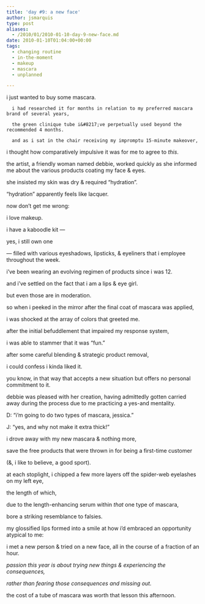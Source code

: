 ```yaml
---
title: 'day #9: a new face'
author: jsmarquis
type: post
aliases:
  - /2010/01/2010-01-10-day-9-new-face.md
date: 2010-01-10T01:04:00+00:00
tags:
  - changing routine
  - in-the-moment
  - makeup
  - mascara
  - unplanned

---
```

i just wanted to buy some mascara.


      i had researched it for months in relation to my preferred mascara brand of several years,

      the green clinique tube i&#8217;ve perpetually used beyond the recommended 4 months.

      and as i sat in the chair receiving my impromptu 15-minute makeover,

  i thought how comparatively impulsive it was for me to agree to <i>this</i>.


  the artist, a friendly woman named debbie, worked quickly as she informed me about the various products coating my face & eyes.

  she insisted my skin was dry & required &#8220;hydration&#8221;.

  &#8220;hydration&#8221; apparently feels like lacquer.


  now don&#8217;t get me wrong:

  i love makeup.

  i have a kaboodle kit &#8212;

  yes, i still own one

  &#8212; filled with various eyeshadows, lipsticks, & eyeliners that i employee throughout the week.

  i&#8217;ve been wearing an evolving regimen of products since i was 12.

  and i&#8217;ve settled on the fact that i am a lips & eye girl.

  but even those are in moderation.


  so when i peeked in the mirror after the final coat of mascara was applied,

  i was shocked at the array of colors that greeted me.


  after the initial befuddlement that impaired my response system,

  i was able to stammer that it was &#8220;fun.&#8221;

  after some careful blending & strategic product removal,

  i could confess i kinda liked it.


  you know, in that way that accepts a new situation but offers no personal commitment to it.


  debbie was pleased with her creation, having admittedly gotten carried away during the process due to me practicing a yes-and mentality.


  D: &#8220;i&#8217;m going to do two types of mascara, jessica.&#8221;

  J: &#8220;yes, and why not make it extra thick!&#8221;


  i drove away with my new mascara & nothing more,

  save the free products that were thrown in for being a first-time customer

  (&, i like to believe, a good sport).

  at each stoplight, i chipped a few more layers off the spider-web eyelashes on my left eye,

  the length of which,

  due to the length-enhancing serum within <i>that</i> one type of mascara,

  bore a striking resemblance to falsies.


  my glossified lips formed into a smile at how i&#8217;d embraced an opportunity atypical to me:

  i met a new person & tried on a new face, all in the course of a fraction of an hour.


  <i>passion this year is about trying new things & experiencing the consequences,</i>

  <i>rather than fearing those consequences and missing out.</i>

  the cost of a tube of mascara was worth that lesson this afternoon.
